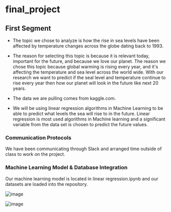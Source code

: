 # final_project

## First Segment
* The topic we chose to analyze is how the rise in sea levels have been affected by temperature changes across the globe dating back to 1993. 

* The reason for selecting this topic is because it is relevant today, important for the future, and because we love our planet. 
The reason we chose this topic because global warming is rising every year, and it's affecting  the temperature and sea level  across the world wide. With our research we want to predict if the seal level and temperature continue to rise every year then how our planet will look in the future like next 20 years.

* The data we are pulling comes from kaggle.com. 

* We will be using linear regression algorithms in Machine Learning to be able to predict what levels the sea will rise to in the future. Linear regression is most used algorithms in Machine learning and a significant variable from the data set is chosen to predict the future values.  

### Communication Protocols 
We have been communicating through Slack and arranged time outside of class to work on the project. 

### Machine Learning Model & Database Integration
Our machine learning model is located in linear regression.ipynb and our datasets are loaded into the repository.

![image](https://user-images.githubusercontent.com/96211484/167319541-a73532ec-5d9f-4e7f-863b-02f8a8d8f944.png)

![image](https://user-images.githubusercontent.com/96211484/167319577-5b3fdf5d-ad94-44b2-ba77-190854231cee.png)


